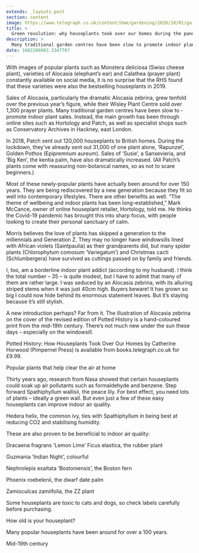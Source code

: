 ```yaml
--- 
extends: _layouts.post 
section: content 
image: https://www.telegraph.co.uk/content/dam/gardening/2020/10/01/ga-house_1_trans_NvBQzQNjv4BqCWRKlKjrqsCFVYU_8CUx-W8kBVqZ4avuiD_OH8JhREk.jpg?impolicy=logo-overlay 
title: > 
  Green revolution: why houseplants took over our homes during the pandemic 
description: > 
  Many traditional garden centres have been slow to ­promote indoor plant sales.“The theme of wellbeing and indoor plants has been long-established,” Mark McCance, owner of online houseplant retailer, Hortology, told me.I was seduced by an Alocasia zebrina, with its alluring striped stems when it was just 40cm high.The illustration of Alocasia zebrina on the cover of the revised edition of Potted History is a hand-coloured print from the mid-19th century.Potted History: How Houseplants Took Over Our Homes by Catherine Horwood (Pimpernel Press) is available from books.telegraph.co.uk for £9.99. 
date: 1602286083.3347707 
--- 
```

With images of popular plants such as Monstera deliciosa (Swiss cheese plant), varieties of Alocasia (elephant’s ear) and Calathea (prayer plant) constantly available on social media, it is no surprise that the RHS found that these varieties were also the bestselling houseplants in 2019.

Sales of Alocasia, particularly the dramatic Alocasia zebrina, grew tenfold over the previous year’s figure, while their Wisley Plant Centre sold over 1,300 prayer plants. Many traditional garden centres have been slow to ­promote indoor plant sales. Instead, the main growth has been through online sites such as Hortology and Patch, as well as specialist shops such as Conservatory Archives in Hackney, east London.

In 2018, Patch sent out 120,000 houseplants to British homes. During the lockdown, they’ve already sent out 31,000 of one plant alone, ‘Rapunzel’, Golden Pothos (Epipremnum aureum). Sales of ‘Susie’, a Sansevieria, and ‘Big Ken’, the kentia palm, have also dramatically increased. (All Patch’s plants come with reassuring non-botanical names, so as not to scare beginners.)

Most of these newly-popular plants have actually been around for over 150 years. They are being rediscovered by a new generation because they fit so well into contemporary lifestyles. There are other benefits as well. “The theme of wellbeing and indoor plants has been long-established,” Mark McCance, owner of online houseplant retailer, Hortology, told me. He thinks the Covid-19 pandemic has brought this into sharp focus, with people looking to create their personal sanctuary of calm.

Morris believes the love of plants has skipped a generation to the millennials and Generation Z. They may no longer have windowsills lined with African violets (Saintpaulia) as their grandparents did, but many spider plants (Chlorophytum comosum ‘Variegatum’) and Christmas cacti (Schlumbergera) have survived as cuttings passed on by family and friends.

I, too, am a borderline indoor plant addict (according to my husband). I think the total number – 35 – is quite modest, but I have to admit that many of them are rather large. I was seduced by an Alocasia zebrina, with its alluring striped stems when it was just 40cm high. Buyers beware! It has grown so big I could now hide behind its enormous statement leaves. But it’s staying because it’s still stylish.

A new introduction perhaps? Far from it. The illustration of Alocasia zebrina on the cover of the revised edition of Potted History is a hand-coloured print from the mid-19th century. There’s not much new under the sun these days – especially on the windowsill.

Potted History: How Houseplants Took Over Our Homes by Catherine Horwood (Pimpernel Press) is available from books.telegraph.co.uk for £9.99.

Popular plants that help clear the air at home

Thirty years ago, research from Nasa showed that certain houseplants could soak up air pollutants such as formaldehyde and benzene. Step forward Spathiphyllum wallisii, the peace lily. For best effect, you need lots of plants – ideally a green wall. But even just a few of these easy houseplants can improve indoor air quality.

Hedera helix, the common ivy, ties with Spathiphyllum in being best at reducing CO2 and stabilising humidity.

These are also proven to be beneficial to indoor air quality:

Dracaena fragrans ‘Lemon Lime’ Ficus elastica, the rubber plant

Guzmania ‘Indian Night’, colourful

Nephrolepis exaltata ‘Bostoniensis’, the Boston fern

Phoenix roebelenii, the dwarf date palm

Zamioculcas zamiifolia, the ZZ plant

Some houseplants are toxic to cats and dogs, so check labels carefully before purchasing.

How old is your houseplant?

Many popular houseplants have been around for over a 100 years.

Mid-19th century